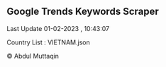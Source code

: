 

## Google Trends Keywords Scraper 
 
Last Update 01-02-2023 , 10:43:07

Country List :
VIETNAM.json



© Abdul Muttaqin 
